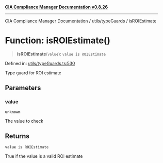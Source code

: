 [**CIA Compliance Manager Documentation v0.8.26**](../../../README.md)

***

[CIA Compliance Manager Documentation](../../../modules.md) / [utils/typeGuards](../README.md) / isROIEstimate

# Function: isROIEstimate()

> **isROIEstimate**(`value`): `value is ROIEstimate`

Defined in: [utils/typeGuards.ts:530](https://github.com/Hack23/cia-compliance-manager/blob/168f1311621722afef33b264085d8ac99d4a3213/src/utils/typeGuards.ts#L530)

Type guard for ROI estimate

## Parameters

### value

`unknown`

The value to check

## Returns

`value is ROIEstimate`

True if the value is a valid ROI estimate
